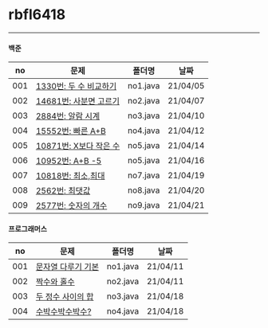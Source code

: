 # rbfl6418
---


#### 백준

|no|문제|폴더명|날짜|
|------|------------------------------------------------------------------|----------|----------|
| 001 | [1330번: 두 수 비교하기](https://www.acmicpc.net/problem/1330)    | no1.java | 21/04/05 |
| 002 | [14681번: 사분면 고르기](https://www.acmicpc.net/problem/14681)        | no2.java | 21/04/07 |
| 003 | [2884번: 알람 시계](https://www.acmicpc.net/problem/2884)               | no3.java | 21/04/10 |
| 004 | [15552번: 빠른 A+B](https://www.acmicpc.net/problem/15552)               | no4.java | 21/04/12 |
| 005 | [10871번: X보다 작은 수](https://www.acmicpc.net/problem/10871)               | no5.java | 21/04/14 |
| 006 | [10952번: A+B -5](https://www.acmicpc.net/problem/10952)               | no5.java | 21/04/16 |
| 007 | [10818번: 최소,최대 ](https://www.acmicpc.net/problem/10818)               | no7.java | 21/04/19 |
| 008 | [2562번: 최댓값 ](https://www.acmicpc.net/problem/2562)               | no8.java | 21/04/20 |
| 009 | [2577번: 숫자의 개수 ](https://www.acmicpc.net/problem/2577)               | no9.java | 21/04/21 |



#### 프로그래머스
|no|문제|폴더명|날짜|
|------|------------------------------------------------------------------|----------|----------|
| 001 | [문자열 다루기 기본](https://programmers.co.kr/learn/courses/30/lessons/12918)    | no1.java | 21/04/11 |
| 002 | [짝수와 홀수](https://programmers.co.kr/learn/courses/30/lessons/12937)        | no2.java | 21/04/11 |
| 003 | [두 정수 사이의 합](https://programmers.co.kr/learn/courses/30/lessons/12912)               | no3.java | 21/04/18|
| 004 | [수박수박수박수?](https://programmers.co.kr/learn/courses/30/lessons/12922)               | no4.java | 21/04/18 |
